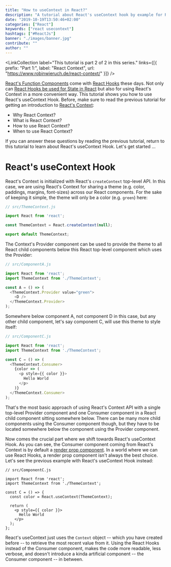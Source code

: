 ```yaml
---
title: "How to useContext in React?"
description: "A tutorial about React's useContext hook by example for React's Context. The useReducer helps you to access React's Context in any function component below your Context Provider ..."
date: "2019-10-19T13:50:46+02:00"
categories: ["React"]
keywords: ["react usecontext"]
hashtags: ["#ReactJs"]
banner: "./images/banner.jpg"
contribute: ""
author: ""
---
```


<Sponsorship />

<LinkCollection label="This tutorial is part 2 of 2 in this series." links={[{ prefix: "Part 1:", label: "React Context", url: "https://www.robinwieruch.de/react-context/" }]} />

[React's Function Components](/react-function-component) come with [React Hooks](/react-hooks) these days. Not only can [React Hooks be used for State in React](/react-state) but also for using React's Context in a more convenient way. This tutorial shows you how to use React's useContext Hook. Before, make sure to read the previous tutorial for getting an introduction to [React's Context](/react-context/):

* Why React Context?
* What is React Context?
* How to use React Context?
* When to use React Context?

If you can answer these questions by reading the previous tutorial, return to this tutorial to learn about React's useContext Hook. Let's get started ...

# React's useContext Hook

React's Context is initialized with React's `createContext` top-level API. In this case, we are using React's Context for sharing a theme (e.g. color, paddings, margins, font-sizes) across our React components. For the sake of keeping it simple, the theme will only be a color (e.g. `green`) here:

```javascript
// src/ThemeContext.js

import React from 'react';

const ThemeContext = React.createContext(null);

export default ThemeContext;
```

The Context's Provider component can be used to provide the theme to all React child components below this React top-level component which uses the Provider:

```javascript
// src/ComponentA.js

import React from 'react';
import ThemeContext from './ThemeContext';

const A = () => (
  <ThemeContext.Provider value="green">
    <D />
  </ThemeContext.Provider>
);
```

Somewhere below component A, not component D in this case, but any other child component, let's say component C, will use this theme to style itself:

```javascript
// src/ComponentC.js

import React from 'react';
import ThemeContext from './ThemeContext';

const C = () => (
  <ThemeContext.Consumer>
    {color => (
      <p style={{ color }}>
        Hello World
      </p>
    )}
  </ThemeContext.Consumer>
);
```

That's the most basic approach of using React's Context API with a single top-level Provider component and one Consumer component in a React child component sitting somewhere below. There can be many more child components using the Consumer component though, but they have to be located somewhere below the component using the Provider component.

Now comes the crucial part where we shift towards React's useContext Hook. As you can see, the Consumer component coming from React's Context is by default a [render prop component](/react-render-props). In a world where we can use React Hooks, a render prop component isn't always the best choice. Let's see the previous example with React's useContext Hook instead:

```javascript{7}
// src/ComponentC.js

import React from 'react';
import ThemeContext from './ThemeContext';

const C = () => {
  const color = React.useContext(ThemeContext);

  return (
    <p style={{ color }}>
      Hello World
    </p>
  );
};
```

React's useContext just uses the `Context` object -- which you have created before -- to retrieve the most recent value from it. Using the React Hooks instead of the Consumer component, makes the code more readable, less verbose, and doesn't introduce a kinda artificial component -- the Consumer component -- in between.


